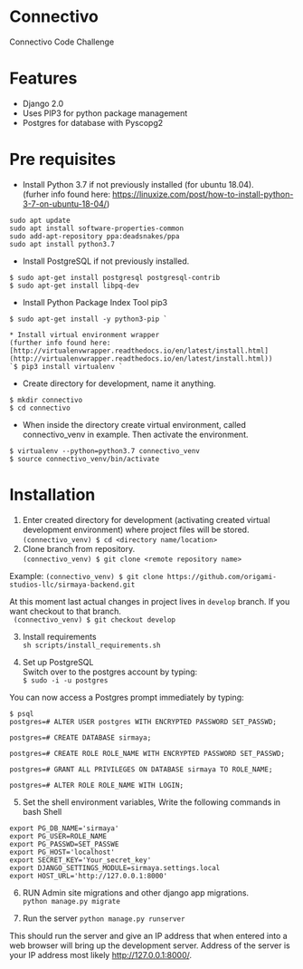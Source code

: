 # Connectivo
Connectivo Code Challenge

# Features #
* Django 2.0
* Uses PIP3 for python package management
* Postgres for database with Pyscopg2

# Pre requisites #

* Install Python 3.7 if not previously installed (for ubuntu 18.04).  
(furher info found here: https://linuxize.com/post/how-to-install-python-3-7-on-ubuntu-18-04/)
```
sudo apt update
sudo apt install software-properties-common
sudo add-apt-repository ppa:deadsnakes/ppa
sudo apt install python3.7
```  
* Install PostgreSQL if not previously installed.  
```
$ sudo apt-get install postgresql postgresql-contrib
$ sudo apt-get install libpq-dev
```

* Install Python Package Index Tool pip3  
```
$ sudo apt-get install -y python3-pip `  

* Install virtual environment wrapper  
(further info found here: [http://virtualenvwrapper.readthedocs.io/en/latest/install.html](http://virtualenvwrapper.readthedocs.io/en/latest/install.html))
`$ pip3 install virtualenv `  

```
* Create directory for development, name it anything.
```
$ mkdir connectivo
$ cd connectivo
```

* When inside the directory create virtual environment, called connectivo_venv in example. Then activate the environment.  
```
$ virtualenv --python=python3.7 connectivo_venv
$ source connectivo_venv/bin/activate
```  


# Installation #

1. Enter created directory for development (activating created virtual development environment) where project files will be stored.  
` (connectivo_venv) $ cd <directory name/location> `
2. Clone branch from repository.  
` (connectivo_venv) $ git clone <remote repository name> `

Example:
` (connectivo_venv) $ git clone https://github.com/origami-studios-llc/sirmaya-backend.git `  

At this moment last actual changes in project lives in `develop` branch. If you want checkout to that branch.  
` (connectivo_venv) $ git checkout develop`

3. Install requirements  
`sh scripts/install_requirements.sh`

3. Set up PostgreSQL  
Switch over to the postgres account by typing:  
`$ sudo -i -u postgres`   

You can now access a Postgres prompt immediately by typing:  
```
$ psql  
postgres=# ALTER USER postgres WITH ENCRYPTED PASSWORD SET_PASSWD;

postgres=# CREATE DATABASE sirmaya;

postgres=# CREATE ROLE ROLE_NAME WITH ENCRYPTED PASSWORD SET_PASSWD;

postgres=# GRANT ALL PRIVILEGES ON DATABASE sirmaya TO ROLE_NAME;

postgres=# ALTER ROLE ROLE_NAME WITH LOGIN;
```  



5. Set the shell environment variables, Write the following commands in bash Shell
```
export PG_DB_NAME='sirmaya'
export PG_USER=ROLE_NAME 
export PG_PASSWD=SET_PASSWE  
export PG_HOST='localhost'  
export SECRET_KEY='Your_secret_key'   
export DJANGO_SETTINGS_MODULE=sirmaya.settings.local
export HOST_URL='http://127.0.0.1:8000'
```


6. RUN Admin site migrations and other django app migrations.  
`python manage.py migrate`

7. Run the server
`python manage.py runserver`

This should run the server and give an IP address that when entered into a web browser will bring up the development server. Address of the server is your IP address
most likely http://127.0.0.1:8000/.
